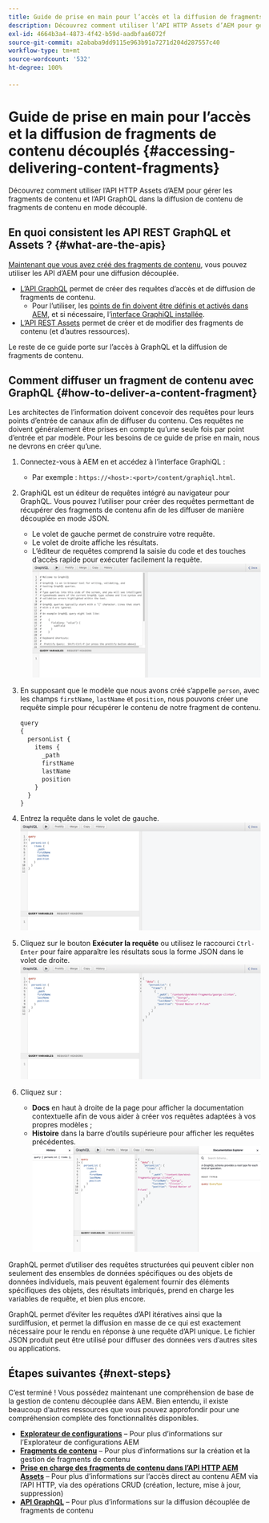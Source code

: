 ```yaml
---
title: Guide de prise en main pour l’accès et la diffusion de fragments de contenu découplés
description: Découvrez comment utiliser l’API HTTP Assets d’AEM pour gérer les fragments de contenu et l’API GraphQL dans la diffusion de contenu de fragments de contenu en mode découplé.
exl-id: 4664b3a4-4873-4f42-b59d-aadbfaa6072f
source-git-commit: a2ababa9dd9115e963b91a7271d204d287557c40
workflow-type: tm+mt
source-wordcount: '532'
ht-degree: 100%

---
```


# Guide de prise en main pour l’accès et la diffusion de fragments de contenu découplés {#accessing-delivering-content-fragments}

Découvrez comment utiliser l’API HTTP Assets d’AEM pour gérer les fragments de contenu et l’API GraphQL dans la diffusion de contenu de fragments de contenu en mode découplé.

## En quoi consistent les API REST GraphQL et Assets ? {#what-are-the-apis}

[Maintenant que vous avez créé des fragments de contenu](create-content-fragment.md), vous pouvez utiliser les API d’AEM pour une diffusion découplée.

* [L’API GraphQL](/help/assets/content-fragments/graphql-api-content-fragments.md) permet de créer des requêtes d’accès et de diffusion de fragments de contenu.
   * Pour l’utiliser, les [points de fin doivent être définis et activés dans AEM](/help/assets/content-fragments/graphql-api-content-fragments.md#enabling-graphql-endpoint), et si nécessaire, l’[interface GraphiQL installée](/help/assets/content-fragments/graphql-api-content-fragments.md#installing-graphiql-interface).
* [L’API REST Assets](/help/assets/assets-api-content-fragments.md) permet de créer et de modifier des fragments de contenu (et d’autres ressources).

Le reste de ce guide porte sur l’accès à GraphQL et la diffusion de fragments de contenu.

## Comment diffuser un fragment de contenu avec GraphQL {#how-to-deliver-a-content-fragment}

Les architectes de l’information doivent concevoir des requêtes pour leurs points d’entrée de canaux afin de diffuser du contenu. Ces requêtes ne doivent généralement être prises en compte qu’une seule fois par point d’entrée et par modèle. Pour les besoins de ce guide de prise en main, nous ne devrons en créer qu’une.

1. Connectez-vous à AEM en et accédez à l’interface GraphiQL :
   * Par exemple : `https://<host>:<port>/content/graphiql.html`.

1. GraphiQL est un éditeur de requêtes intégré au navigateur pour GraphQL. Vous pouvez l’utiliser pour créer des requêtes permettant de récupérer des fragments de contenu afin de les diffuser de manière découplée en mode JSON.
   * Le volet de gauche permet de construire votre requête.
   * Le volet de droite affiche les résultats.
   * L’éditeur de requêtes comprend la saisie du code et des touches d’accès rapide pour exécuter facilement la requête.
      ![Éditeur GraphiQL](../assets/graphiql.png)

1. En supposant que le modèle que nous avons créé s’appelle `person`, avec les champs `firstName`, `lastName` et `position`, nous pouvons créer une requête simple pour récupérer le contenu de notre fragment de contenu.

   ```text
   query 
   {
     personList {
       items {
         _path
         firstName
         lastName
         position
       }
     }
   }
   ```

1. Entrez la requête dans le volet de gauche.
   ![Requête GraphiQL](../assets/graphiql-query.png)

1. Cliquez sur le bouton **Exécuter la requête** ou utilisez le raccourci `Ctrl-Enter` pour faire apparaître les résultats sous la forme JSON dans le volet de droite.
   ![Résultats GraphiQL](../assets/graphiql-results.png)

1. Cliquez sur :
   * **Docs** en haut à droite de la page pour afficher la documentation contextuelle afin de vous aider à créer vos requêtes adaptées à vos propres modèles ;
   * **Histoire** dans la barre d’outils supérieure pour afficher les requêtes précédentes.
      ![Documentation GraphiQL](../assets/graphiql-documentation.png)

GraphQL permet d’utiliser des requêtes structurées qui peuvent cibler non seulement des ensembles de données spécifiques ou des objets de données individuels, mais peuvent également fournir des éléments spécifiques des objets, des résultats imbriqués, prend en charge les variables de requête, et bien plus encore.

GraphQL permet d’éviter les requêtes d’API itératives ainsi que la surdiffusion, et permet la diffusion en masse de ce qui est exactement nécessaire pour le rendu en réponse à une requête d’API unique. Le fichier JSON produit peut être utilisé pour diffuser des données vers d’autres sites ou applications.

## Étapes suivantes {#next-steps}

C’est terminé ! Vous possédez maintenant une compréhension de base de la gestion de contenu découplée dans AEM. Bien entendu, il existe beaucoup d’autres ressources que vous pouvez approfondir pour une compréhension complète des fonctionnalités disponibles.

* **[Explorateur de configurations](create-configuration.md)** – Pour plus d’informations sur l’Explorateur de configurations AEM
* **[Fragments de contenu](/help/assets/content-fragments/content-fragments.md)** – Pour plus d’informations sur la création et la gestion de fragments de contenu
* **[Prise en charge des fragments de contenu dans l’API HTTP AEM Assets](/help/assets/assets-api-content-fragments.md)** – Pour plus d’informations sur l’accès direct au contenu AEM via l’API HTTP, via des opérations CRUD (création, lecture, mise à jour, suppression)
* **[API GraphQL](/help/assets/content-fragments/graphql-api-content-fragments.md)** – Pour plus d’informations sur la diffusion découplée de fragments de contenu
